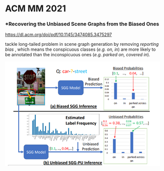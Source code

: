 # ACM MM 2021

### *Recovering the Unbiased Scene Graphs from the Biased Ones

https://dl.acm.org/doi/pdf/10.1145/3474085.3475297

tackle long-tailed problem in scene graph generation by removing *reporting bias* , which means the conspicuous classes (*e.g. on, in*) are more likely to be annotated than the inconspicuous ones (*e.g. parked on, covered in*).

![1647864291333](https://github.com/ZigeW/Causality-in-CV/raw/main/images/1647864291333.png)

